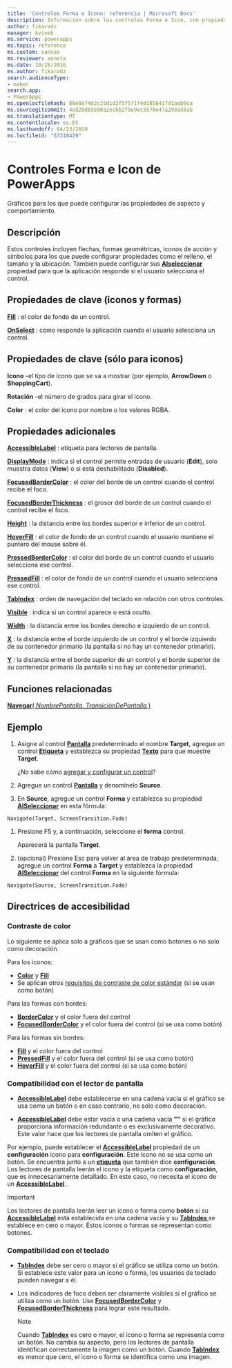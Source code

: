 ```yaml
---
title: 'Controles Forma e Icono: referencia | Microsoft Docs'
description: Información sobre los controles Forma e Icon, con propiedades y ejemplos
author: fikaradz
manager: kvivek
ms.service: powerapps
ms.topic: reference
ms.custom: canvas
ms.reviewer: anneta
ms.date: 10/25/2016
ms.author: fikaradz
search.audienceType:
- maker
search.app:
- PowerApps
ms.openlocfilehash: 88e0a74d2c25d1d2f5f571f4d1850417d1aab9ca
ms.sourcegitcommit: 4ed29d83e90a2ecbb2f5e9ec5578e47a293a55ab
ms.translationtype: MT
ms.contentlocale: es-ES
ms.lasthandoff: 04/23/2019
ms.locfileid: "63318429"
---
```

# <a name="shape-controls-and-icon-controls-in-powerapps"></a>Controles Forma e Icon de PowerApps
Gráficos para los que puede configurar las propiedades de aspecto y comportamiento.

## <a name="description"></a>Descripción
Estos controles incluyen flechas, formas geométricas, iconos de acción y símbolos para los que puede configurar propiedades como el relleno, el tamaño y la ubicación. También puede configurar sus **[Alseleccionar](properties-core.md)** propiedad para que la aplicación responde si el usuario selecciona el control.

## <a name="key-properties-icons-and-shapes"></a>Propiedades de clave (iconos y formas)
**[Fill](properties-color-border.md)** : el color de fondo de un control.

**[OnSelect](properties-core.md)**  : cómo responde la aplicación cuando el usuario selecciona un control.

## <a name="key-properties-icons-only"></a>Propiedades de clave (sólo para iconos)

**Icono** -el tipo de icono que se va a mostrar (por ejemplo, **ArrowDown** o **ShoppingCart**). 

**Rotación** -el número de grados para girar el icono. 

**Color** : el color del icono por nombre o los valores RGBA.

## <a name="additional-properties"></a>Propiedades adicionales
**[AccessibleLabel](properties-accessibility.md)** : etiqueta para lectores de pantalla.

**[DisplayMode](properties-core.md)** : indica si el control permite entradas de usuario (**Edit**), solo muestra datos (**View**) o si está deshabilitado (**Disabled**).

**[FocusedBorderColor](properties-color-border.md)** : el color del borde de un control cuando el control recibe el foco.

**[FocusedBorderThickness](properties-color-border.md)** : el grosor del borde de un control cuando el control recibe el foco.

**[Height](properties-size-location.md)** : la distancia entre los bordes superior e inferior de un control.

**[HoverFill](properties-color-border.md)** : el color de fondo de un control cuando el usuario mantiene el puntero del mouse sobre él.

**[PressedBorderColor](properties-color-border.md)**  : el color del borde de un control cuando el usuario selecciona ese control.

**[PressedFill](properties-color-border.md)**  : el color de fondo de un control cuando el usuario selecciona ese control.

**[TabIndex](properties-accessibility.md)** : orden de navegación del teclado en relación con otros controles.

**[Visible](properties-core.md)** : indica si un control aparece o está oculto.

**[Width](properties-size-location.md)** : la distancia entre los bordes derecho e izquierdo de un control.

**[X](properties-size-location.md)** : la distancia entre el borde izquierdo de un control y el borde izquierdo de su contenedor primario (la pantalla si no hay un contenedor primario).

**[Y](properties-size-location.md)** : la distancia entre el borde superior de un control y el borde superior de su contenedor primario (la pantalla si no hay un contenedor primario).

## <a name="related-functions"></a>Funciones relacionadas

[**Navegar**( *NombrePantalla*, *TransiciónDePantalla* )](../functions/function-navigate.md)

## <a name="example"></a>Ejemplo

1. Asigne al control **[Pantalla](control-screen.md)** predeterminado el nombre **Target**, agregue un control **[Etiqueta](control-text-box.md)** y establezca su propiedad **[Texto](properties-core.md)** para que muestre **Target**.

    ¿No sabe cómo [agregar y configurar un control](../add-configure-controls.md)?

1. Agregue un control **[Pantalla](control-screen.md)** y denomínelo **Source**.

1. En **Source**, agregue un control **Forma** y establezca su propiedad **[AlSeleccionar](properties-core.md)** en esta fórmula:

  `Navigate(Target, ScreenTransition.Fade)`
  
1. Presione F5 y, a continuación, seleccione el **forma** control.

    Aparecerá la pantalla **Target**.

1. (opcional) Presione Esc para volver al área de trabajo predeterminada, agregue un control **Forma** a **Target** y establezca la propiedad **[AlSeleccionar](properties-core.md)** del control **Forma** en la siguiente fórmula:

  `Navigate(Source, ScreenTransition.Fade)`

## <a name="accessibility-guidelines"></a>Directrices de accesibilidad

### <a name="color-contrast"></a>Contraste de color

Lo siguiente se aplica solo a gráficos que se usan como botones o no solo como decoración.

Para los iconos:
- **[Color](properties-color-border.md)** y **[Fill](properties-color-border.md)**
- Se aplican otros [requisitos de contraste de color estándar](../accessible-apps-color.md) (si se usan como botón)

Para las formas con bordes:
- **[BorderColor](properties-color-border.md)** y el color fuera del control
- **[FocusedBorderColor](properties-color-border.md)** y el color fuera del control (si se usa como botón)

Para las formas sin bordes:
- **[Fill](properties-color-border.md)** y el color fuera del control
- **[PressedFill](properties-color-border.md)** y el color fuera del control (si se usa como botón)
- **[HoverFill](properties-color-border.md)** y el color fuera del control (si se usa como botón)

### <a name="screen-reader-support"></a>Compatibilidad con el lector de pantalla
- **[AccessibleLabel](properties-accessibility.md)**  debe establecerse en una cadena vacía si el gráfico se usa como un botón o en caso contrario, no solo como decoración.

- **[AccessibleLabel](properties-accessibility.md)**  debe estar vacía o una cadena vacía **""** si el gráfico proporciona información redundante o es exclusivamente decorativo. Este valor hace que los lectores de pantalla omiten el gráfico.

Por ejemplo, puede establecer el **[AccessibleLabel](properties-accessibility.md)** propiedad de un **configuración** icono para **configuración**. Este icono no se usa como un botón. Se encuentra junto a un **[etiqueta](control-text-box.md)** que también dice **configuración**. Los lectores de pantalla leerán el icono y la etiqueta como **configuración**, que es innecesariamente detallado. En este caso, no necesita el icono de un  **[AccessibleLabel](properties-accessibility.md)** .

> [!IMPORTANT]
> Los lectores de pantalla leerán leer un icono o forma como **botón** si su **[AccessibleLabel](properties-accessibility.md)** está establecida en una cadena vacía y su **[TabIndex ](properties-accessibility.md)** se establece en cero o mayor. Estos iconos o formas se representan como botones. 

### <a name="keyboard-support"></a>Compatibilidad con el teclado
- **[TabIndex](properties-accessibility.md)**  debe ser cero o mayor si el gráfico se utiliza como un botón. Si establece este valor para un icono o forma, los usuarios de teclado pueden navegar a él.

- Los indicadores de foco deben ser claramente visibles si el gráfico se utiliza como un botón. Use **[FocusedBorderColor](properties-color-border.md)** y **[FocusedBorderThickness](properties-color-border.md)** para lograr este resultado.

    > [!NOTE]
    > Cuando **[TabIndex](properties-accessibility.md)** es cero o mayor, el icono o forma se representa como un botón. No cambia su aspecto, pero los lectores de pantalla identifican correctamente la imagen como un botón. Cuando **[TabIndex](properties-accessibility.md)** es menor que cero, el icono o forma se identifica como una imagen.
